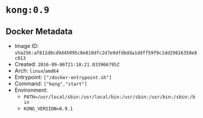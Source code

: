 # `kong:0.9`

## Docker Metadata

- Image ID: `sha256:af811d8cd9d45095c0e810dfc2d7e9dfdbdda1ddff59f9c1dd29816358e8c013`
- Created: `2016-09-06T21:18:21.033966795Z`
- Arch: `linux`/`amd64`
- Entrypoint: `["/docker-entrypoint.sh"]`
- Command: `["kong","start"]`
- Environment:
  - `PATH=/usr/local/sbin:/usr/local/bin:/usr/sbin:/usr/bin:/sbin:/bin`
  - `KONG_VERSION=0.9.1`
